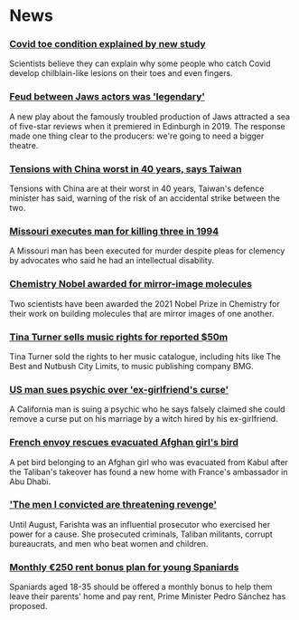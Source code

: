 # News
### [Covid toe condition explained by new study](https://www.bbc.com/news/health-58801462)
Scientists believe they can explain why some people who catch Covid develop chilblain-like lesions on their toes and even fingers. 
### [Feud between Jaws actors was 'legendary'](https://www.bbc.com/news/entertainment-arts-58620280)
A new play about the famously troubled production of Jaws attracted a sea of five-star reviews when it premiered in Edinburgh in 2019. The response made one thing clear to the producers: we're going to need a bigger theatre.
### [Tensions with China worst in 40 years, says Taiwan](https://www.bbc.com/news/world-asia-58812100)
Tensions with China are at their worst in 40 years, Taiwan's defence minister has said, warning of the risk of an accidental strike between the two.
### [Missouri executes man for killing three in 1994](https://www.bbc.com/news/world-us-canada-58811241)
A Missouri man has been executed for murder despite pleas for clemency by advocates who said he had an intellectual disability. 
### [Chemistry Nobel awarded for mirror-image molecules](https://www.bbc.com/news/science-environment-58814418)
Two scientists have been awarded the 2021 Nobel Prize in Chemistry for their work on building molecules that are mirror images of one another.
### [Tina Turner sells music rights for reported $50m](https://www.bbc.com/news/entertainment-arts-58814248)
Tina Turner sold the rights to her music catalogue, including hits like The Best and Nutbush City Limits, to music publishing company BMG.
### [US man sues psychic over 'ex-girlfriend's curse'](https://www.bbc.com/news/world-us-canada-58810977)
A California man is suing a psychic who he says falsely claimed she could remove a curse put on his marriage by a witch hired by his ex-girlfriend. 
### [French envoy rescues evacuated Afghan girl's bird](https://www.bbc.com/news/world-middle-east-58814977)
A pet bird belonging to an Afghan girl who was evacuated from Kabul after the Taliban's takeover has found a new home with France's ambassador in Abu Dhabi.
### ['The men I convicted are threatening revenge'](https://www.bbc.com/news/world-asia-58742581)
Until August, Farishta was an influential prosecutor who exercised her power for a cause. She prosecuted criminals, Taliban militants, corrupt bureaucrats, and men who beat women and children. 
### [Monthly €250 rent bonus plan for young Spaniards](https://www.bbc.com/news/world-europe-58813208)
Spaniards aged 18-35 should be offered a monthly bonus to help them leave their parents' home and pay rent, Prime Minister Pedro Sánchez has proposed.
